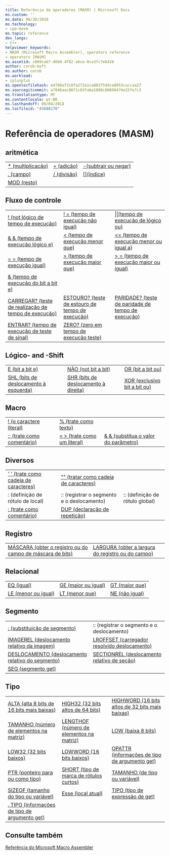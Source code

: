 ```yaml
---
title: Referência de operadores (MASM) | Microsoft Docs
ms.custom: ''
ms.date: 08/30/2018
ms.technology:
- cpp-masm
ms.topic: reference
dev_langs:
- C++
helpviewer_keywords:
- MASM (Microsoft Macro Assembler), operators reference
- operators [MASM]
ms.assetid: c069cab7-d6b0-4f82-a6ce-0ca3fc7e6428
author: corob-msft
ms.author: corob
ms.workload:
- cplusplus
ms.openlocfilehash: e4708af3c0fa272a1ca803f549ce8953caccaa27
ms.sourcegitcommit: a7046aac86f1c83faba1088c80698474e25fe7c3
ms.translationtype: MT
ms.contentlocale: pt-BR
ms.lasthandoff: 09/04/2018
ms.locfileid: "43688170"
---
```

# <a name="masm-operators-reference"></a>Referência de operadores (MASM)

## <a name="arithmetic"></a>aritmética

||||
|-|-|-|
|[* (multiplicação)](operator-multiply.md)|[+ (adição)](operator-add.md)|[-(subtrair ou negar)](operator-subtract-2.md)|
|[. (campo)](operator-dot.md)|[/ (divisão)](operator-subtract-1.md)|[&#91;&#93;(índice)](operator-brackets.md)|
|[MOD (resto)](operator-mod.md)|||

## <a name="control-flow"></a>Fluxo de controle

||||
|-|-|-|
|[! (not lógico de tempo de execução)](operator-logical-not-masm-run-time.md)|[! = (tempo de execução não igual)](operator-not-equal-masm.md)|[&#124;&#124;(tempo de execução de lógico ou)](operator-logical-or.md)|
|[& & (tempo de execução lógico e)](operator-logical-and-masm-run-time.md)|[< (tempo de execução menor que)](operator-less-than-masm-run-time.md)|[\<= (tempo de execução menor ou igual a)](operator-less-or-equal-masm-run-time.md)|
|[= = (tempo de execução igual)](operator-equal-masm-run-time.md)|[> (tempo de execução maior que)](operator-greater-than-masm-run-time.md)|[> = (tempo de execução maior ou igual)](operator-greater-or-equal-masm-run-time.md)|
|[& (tempo de execução do bit a bit e)](operator-bitwise-and.md)|||
|[CARREGAR? (teste de realização de tempo de execução)](operator-carry-q.md)|[ESTOURO? (teste de estouro de tempo de execução)](operator-overflow-q.md)|[PARIDADE? (teste de paridade de tempo de execução)](operator-parity-q.md)|
|[ENTRAR? (tempo de execução de teste de sinal)](operator-sign-q.md)|[ZERO? (zero em tempo de execução teste)](operator-zero-q.md)||

## <a name="logical-and-shift"></a>Lógico- and -Shift

||||
|-|-|-|
|[E (bit a bit e)](operator-and.md)|[NÃO (not bit a bit)](operator-not.md)|[OR (bit a bit ou)](operator-or.md)|
|[SHL (bits de deslocamento à esquerda)](operator-shl.md)|[SHR (bits de deslocamento à direita)](operator-shr.md)|[XOR (exclusivo bit a bit ou)](operator-xor.md)|

## <a name="macro"></a>Macro

||||
|-|-|-|
|[! (o caractere literal)](operator-logical-not-masm.md)|[% (trate como texto)](operator-percent.md)||
|[;; (trate como comentário)](operator-semicolons.md)|[&lt; &gt; (trate como um literal)](operator-literal.md)|[& & (substitua o valor do parâmetro)](operator-logical-and-masm.md)|

## <a name="miscellaneous"></a>Diversos

||||
|-|-|-|
|[' ' (trate como cadeia de caracteres)](operator-single-quote.md)|["" (tratar como cadeia de caracteres)](operator-double-quote.md)||
|: (definição de rótulo de local)|:: (registrar o segmento e o deslocamento)|:: (definição de rótulo global)|
|[; (trate como comentário)](operator-semicolon.md)|[DUP (declaração de repetição)](operator-dup.md)||

## <a name="record"></a>Registro

|||
|-|-|
|[MÁSCARA (obter o registro ou do campo de máscara de bits)](operator-mask.md)|[LARGURA (obter a largura do registro ou do campo)](operator-width.md)|

## <a name="relational"></a>Relacional

||||
|-|-|-|
|[EQ (igual)](operator-eq.md)|[GE (maior ou igual)](operator-ge.md)|[GT (maior que)](operator-gt.md)|
|[LE (menor ou igual)](operator-le.md)|[LT (menor que)](operator-lt.md)|[NE (não igual)](operator-ne.md)|

## <a name="segment"></a>Segmento

|||
|-|-|
|[: (substituição de segmento)](operator-colon.md)|:: (registrar o segmento e o deslocamento)|
|[IMAGEREL (deslocamento relativo da imagem)](operator-imagerel.md)|[LROFFSET (carregador resolvido deslocamento)](operator-lroffset.md)|
|[DESLOCAMENTO (deslocamento relativo do segmento)](operator-offset.md)|[SECTIONREL (deslocamento relativo de seção)](operator-sectionrel.md)|
|[SEG (segmento get)](operator-seg.md)||

## <a name="type"></a>Tipo

||||
|-|-|-|
|[ALTA (alta 8 bits de 16 bits mais baixas)](operator-high.md)|[HIGH32 (32 bits altos de 64 bits)](operator-high32.md)|[HIGHWORD (16 bits altos de 32 bits mais baixas)](operator-highword.md)|
|[TAMANHO (número de elementos na matriz)](operator-length.md)|[LENGTHOF (número de elementos na matriz)](operator-lengthof.md)|[LOW (baixa 8 bits)](operator-low.md)|
|[LOW32 (32 bits baixos)](operator-low32.md)|[LOWWORD (16 bits baixos)](operator-lowword.md)|[OPATTR (informações de tipo de argumento get)](operator-opattr.md)|
|[PTR (ponteiro para ou como tipo)](operator-ptr.md)|[SHORT (tipo de marca de rótulos curtos)](operator-short.md)|[TAMANHO (de tipo ou variável)](operator-size.md)|
|[SIZEOF (tamanho do tipo ou variável)](operator-sizeof.md)|[Esse (local atual)](operator-this.md)|[TIPO (tipo de expressão de get)](operator-type.md)|
|[. TIPO (informações de tipo de argumento get)](operator-dot-type.md)|||

## <a name="see-also"></a>Consulte também

[Referência do Microsoft Macro Assembler](microsoft-macro-assembler-reference.md)<br/>